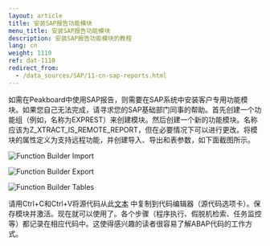 ```yaml
---
layout: article
title: 安装SAP报告功能模块
menu_title: 安装SAP报告功能模块
description: 安装SAP报告功能模块的教程
lang: cn
weight: 1110
ref: dat-1110
redirect_from:
  - /data_sources/SAP/11-cn-sap-reports.html
---
```


如需在Peakboard中使用SAP报告，则需要在SAP系统中安装客户专用功能模块。如果您自己无法完成，请寻求您的SAP基础部门同事的帮助。首先创建一个功能组（例如，名称为EXPREST）来创建模块。然后创建一个新的功能模块。名称应该为Z_XTRACT_IS_REMOTE_REPORT，但在必要情况下可以进行更改。将模块的属性定义为支持远程功能，并创建导入、导出和表参数，如下面截图所示。

![Function Builder Import](/assets/images/data-sources/sap/report-custom-function-01.png)

![Function Builder Export](/assets/images/data-sources/sap/report-custom-function-02.png)

![Function Builder Tables](/assets/images/data-sources/sap/report-custom-function-03.png)

请用Ctrl+C和Ctrl+V将源代码从此[文本](https://peakboard.com/download/dokumente/Z_XTRACT_IS_REMOTE_REPORT.txt) 中复制到代码编辑器（源代码选项卡）。保存模块并激活。现在就可以使用了。各个步骤（程序执行、假脱机检索、任务监控等）都记录在相应代码中。这使得感兴趣的读者很容易了解ABAP代码的工作方式。
